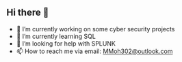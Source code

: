 ## Hi there 👋

- 🔭 I’m currently working on some cyber security projects
- 🌱 I’m currently learning SQL
- 🤔 I’m looking for help with SPLUNK
- 📫 How to reach me via email: MMoh302@outlook.com

<!--
**LogsByMahdi/LogsByMahdi** is a ✨ _special_ ✨ repository because its `README.md` (this file) appears on your GitHub profile.

- 🔭 I’m currently working on some cyber security projects
- 🌱 I’m currently learning SQL
- 🤔 I’m looking for help with SPLUNK
- 📫 How to reach me via email: MMoh302@outlook.com
-->
